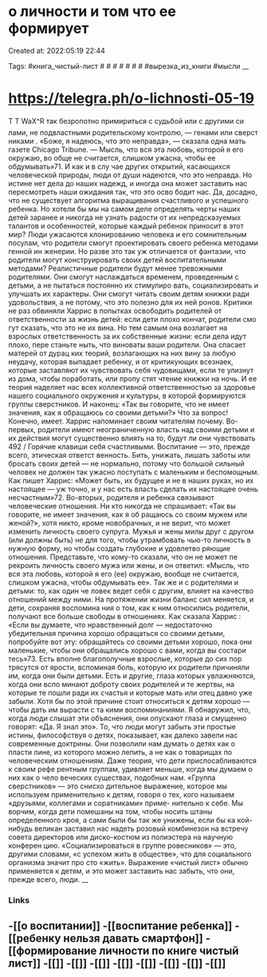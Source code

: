 # о личности  и том что ее формирует

Created at: 2022:05:19 22:44

Tags: #книга_чистый-лист  #   #   #   #   #   #   #  #вырезка_из_книги   #мысли
__ 

# https://telegra.ph/o-lichnosti-05-19

T T WaX^R так безропотно примириться с судьбой или с другими си лами, не подвластными родительскому контролю, — генами или сверст никами . «Боже, я надеюсь, что это неправда», — сказала одна мать газете Chicago Tribune. — Мысль, что вся эта любовь, которой я его окружаю, во обще не считается, слишком ужасна, чтобы ее обдумывать»71. И как и в слу чае других открытий, касающихся человеческой природы, люди от души надеются, что это неправда. Но истине нет дела до наших надежд, и иногда она может заставить нас пересмотреть наши ожидания так, что это осво бодит нас. Да, досадно, что не существует алгоритма выращивания счастливого и успешного ребенка. Но хотели бы мы на самом деле определять черты наших детей заранее и никогда не узнать радости от их непредсказуемых талантов и особенностей, которые каждый ребенок приносит в этот мир? Люди ужасаются клонированию человека и его сомнительным посулам, что родители смогут проектировать своего ребенка методами генной ин женерии. Но разве это так уж отличается от фантазии, что родители могут конструировать своих детей воспитательными методами? Реалистичные родители будут менее тревожными родителями. Они смогут наслаждаться временем, проведенным с детьми, а не пытаться постоянно их стимулиро вать, социализировать и улучшать их характеры. Они смогут читать своим детям книжки ради удовольствия, а не потому, что это полезно для их ней ронов. Критики не раз обвиняли Харрис в попытках освободить родителей от ответственности за жизнь детей: если дети плохо кончат, родители смо гут сказать, что это не их вина. Но тем самым она возлагает на взрослых ответственность за их собственные жизни: если дела идут плохо, пере станьте ныть, что виноваты ваши родители. Она спасает матерей от дурац ких теорий, возлагающих на них вину за любую неудачу, которая выпадает ребенку, и от критикующих всезнаек, которые заставляют их чувствовать себя чудовищами, если те улизнут из дома, чтобы поработать, или пропу стят чтение книжки на ночь. И ее теория наделяет нас всех коллективной ответственностью за здоровье нашего социального окружения и культуры, в которой формируются группы сверстников. И наконец: «Так вы говорите, что не имеет значения, как я обращаюсь со своими детьми?» Что за вопрос! Конечно, имеет. Харрис напоминает своим читателям почему. Во-первых, родители имеют неограниченную власть над своими детьми и их действия могут существенно влиять на то, будут ли они чувствовать 492 / Горячие клавиши себя счастливыми. Воспитание — это, прежде всего, этическая ответст венность. Бить, унижать, лишать заботы или бросать своих детей — не нормально, потому что большой сильный человек не должен так ужасно поступать с маленьким и беспомощным. Как пишет Харрис: «Может быть, их будущее и не в наших руках, но их настоящее — уж точно, и у нас есть власть сделать их настоящее очень несчастным»72. Во-вторых, родителя и ребенка связывают человеческие отношения. Ни кто никогда не спрашивает: «Так вы говорите, не имеет значения, как я об ращаюсь со своим мужем или женой?», хотя никто, кроме новобрачных, и не верит, что может изменить личность своего супруга. Мужья и жены милы друг с другом (или должны быть) не для того, чтобы утрамбовать чью-то личность в нужную форму, но чтобы создать глубокие и удовлетво ряющие отношения. Представьте, что кому-то сказали, что он не может пе рекроить личность своего мужа или жены, и он ответил: «Мысль, что вся эта любовь, которой я его (ее) окружаю, вообще не считается, слишком ужасна, чтобы обдумывать ее». Так же и с родителями и детьми: то, как один че ловек ведет себя с другим, влияет на качество отношений между ними. На протяжении жизни баланс сил меняется, и дети, сохраняя воспомина ния о том, как к ним относились родители, получают все больше свободы в отношениях. Как сказала Харрис : «Если вы думаете, что нравственный долг — недостаточно убедительная причина хорошо обращаться со своими детьми, попробуйте вот эту: обращайтесь со своими детьми хорошо, пока они маленькие, чтобы они обращались хорошо с вами, когда вы состари тесь»73. Есть вполне благополучные взрослые, которые до сих пор трясутся от ярости, вспоминая боль, которую их родители причиняли им, когда они были детьми. Есть и другие, глаза которых увлажняются, когда они вспо минают доброту своих родителей и те жертвы, на которые те пошли ради их счастья и которые мать или отец давно уже забыли. Хотя бы по этой причине стоит относиться к детям хорошо — чтобы дать им вырасти с та кими воспоминаниями. Я обнаружил, что, когда люди слышат эти объяснения, они опускают глаза и смущенно говорят: «Да. Я знал это». То, что люди могут забыть эти простые истины, философствуя о детях, показывает, как далеко завели нас современные доктрины. Они позволили нам думать о детях как о пласти лине, из которого можно лепить, а не как о товарищах по человеческим отношениям. Даже теория, что дети приспосабливаются к своим рефе рентным группам, удивляет меньше, когда мы думаем о них как о чело веческих существах, подобных нам. «Группа сверстников» — это снисхо дительное выражение, которое мы используем применительно к детям, говоря о тех, кого называем «друзьями, коллегами и соратниками» приме- нительно к себе. Мы ворчим, когда дети помешаны на том, чтобы носить штаны определенного кроя, а сами были бы так же унижены, если бы ка кой-нибудь великан заставил нас надеть розовый комбинезон на встречу совета директоров или диско-костюм из полиэстера на научную конферен цию. «Социализироваться в группе ровесников» — это, другими словами, «с успехом жить в обществе», что для социального организма значит про сто «жить». Выражение «чистый лист» обычно применяется к детям, и это может заставить нас забыть, что они, прежде всего, люди.
__

### Links
-[[о воспитании]]
-[[воспитание ребенка]]
-[[ребенку нельзя давать смартфон]]
-[[формирование личности по книге чистый лист]]
-[[]]
-[[]]
-[[]]
-[[]]
-[[]]
-[[]]
-[[]]
-[[]]
-